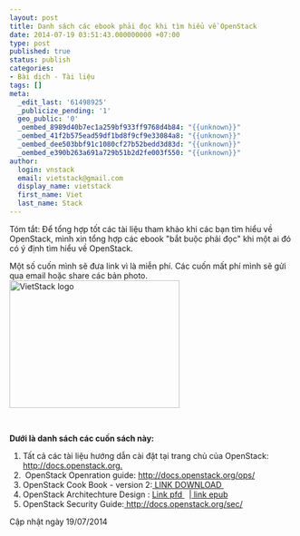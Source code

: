 ```yaml
---
layout: post
title: Danh sách các ebook phải đọc khi tìm hiểu về OpenStack
date: 2014-07-19 03:51:43.000000000 +07:00
type: post
published: true
status: publish
categories:
- Bài dịch - Tài liệu
tags: []
meta:
  _edit_last: '61498925'
  _publicize_pending: '1'
  geo_public: '0'
  _oembed_8989d40b7ec1a259bf933ff9768d4b84: "{{unknown}}"
  _oembed_41f2b575ead59df1bd8f9cf9e33084a8: "{{unknown}}"
  _oembed_dee503bbf91c1080cf27b52bedd3d83d: "{{unknown}}"
  _oembed_e390b263a691a729b51b2d2fe003f550: "{{unknown}}"
author:
  login: vnstack
  email: vietstack@gmail.com
  display_name: vietstack
  first_name: Viet
  last_name: Stack
---
```

<p>Tóm tắt: Để tổng hợp tốt các tài liệu tham khảo khi các bạn tìm hiểu về OpenStack, mình xin tổng hợp các ebook "bắt buộc phải đọc" khi một ai đó có ý định tìm hiểu về OpenStack.</p>
<p>Một số cuốn mình sẽ đưa link vì là miễn phí. Các cuốn mất phí mình sẽ gửi qua email hoặc share các bản photo.<br />
<a href="http://vietstack.files.wordpress.com/2014/07/logo-vietstack-800x600.png"><img class="aligncenter size-medium wp-image-290" src="{{ site.baseurl }}/assets/logo-vietstack-800x600.png?w=300" alt="VietStack logo" width="300" height="225" /></a></p>
<p>&nbsp;</p>
<p><strong>Dưới là danh sách các cuốn sách này: </strong><!--more--></p>
<ol>
<li>Tất cả các tài liệu hướng dẫn cài đặt tại trang chủ của OpenStack:<a href="//docs.openstack.org" target="_blank"> http://docs.openstack.org.</a></li>
<li> OpenStack Openration guide: <a href="http://docs.openstack.org/ops/" target="_blank">http://docs.openstack.org/ops/</a></li>
<li>OpenStack Cook Book - version 2:<a href="https://www.dropbox.com/s/bgokg98koqj3pfs/Cookbook%20OpenStack%20Version%202.pdf" target="_blank"> LINK DOWNLOAD </a></li>
<li>OpenStack Architechture Design : <a href="https://www.dropbox.com/s/7xudm820l9s4h1o/OpenStackArchitectureDesignGuide.pdf" target="_blank">Link pfd </a>  |<a href="https://www.dropbox.com/s/cg84b1jub6x3bhs/OpenStackArchitectureDesignGuide.epub" target="_blank"> link epub</a></li>
<li>OpenStack Security Guide:<a href="http://docs.openstack.org/sec/" target="_blank"> http://docs.openstack.org/sec/</a></li>
</ol>
<p>Cập nhật ngày 19/07/2014</p>
